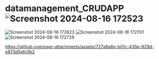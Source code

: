 # datamanagement_CRUDAPP![Screenshot 2024-08-16 172523](https://github.com/user-attachments/assets/99e48cf5-2f41-4fd1-a118-1f84a8608964)
![Screenshot 2024-08-16 172623](https://github.com/user-attachments/assets/897ab1dc-f93c-47cb-993e-02ad12c8a58a)
![Screenshot 2024-08-16 172701](https://github.com/user-attachments/assets/145f3b2b-394c-4e02-be70-f0d9b29a2278)
![Screenshot 2024-08-16 172729](https://github.com/user-attachments/assets/3f4947b4-f2cf-403a-9985-0723dfcf4380)


https://github.com/user-attachments/assets/727a8a6e-b01c-435e-829d-e873d5afc0b2

